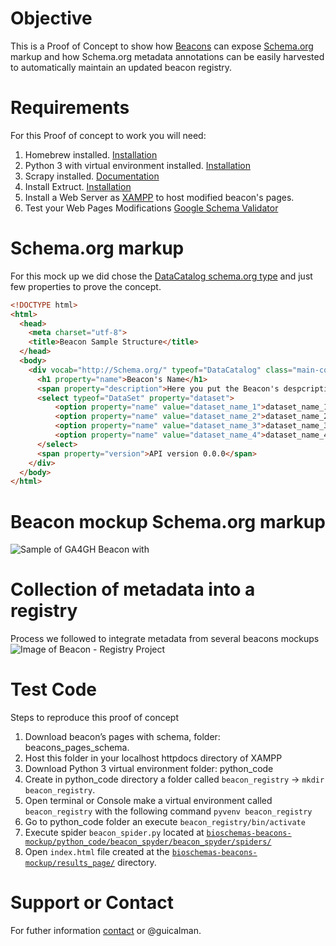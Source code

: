 # Objective
This is a Proof of Concept to show how [Beacons](https://genomicsandhealth.org/work-products-demonstration-projects/beacon-project-0) can expose [Schema.org](http://schema.org) markup and how Schema.org metadata annotations can be easily harvested to automatically maintain an updated beacon registry.

# Requirements
For this Proof of concept to work you will need:
1. Homebrew installed. [Installation](https://brew.sh/)
2. Python 3 with virtual environment installed. [Installation](https://www.digitalocean.com/community/tutorials/how-to-install-python-3-and-set-up-a-local-programming-environment-on-macos)
3. Scrapy installed. [Documentation](https://doc.scrapy.org/en/latest/intro/tutorial.html)
4. Install Extruct. [Installation](https://github.com/scrapinghub/extruct)
5. Install a Web Server as [XAMPP](https://www.apachefriends.org/index.html) to host modified beacon's pages.
6. Test your Web Pages Modifications [Google Schema Validator](https://search.google.com/structured-data/testing-tool)

# Schema.org markup
For this mock up we did chose the [DataCatalog schema.org type](http://schema.org/DataCatalog) and just few properties to prove the concept.
```html
<!DOCTYPE html>
<html>
  <head>
    <meta charset="utf-8">
    <title>Beacon Sample Structure</title>
  </head>
  <body>
    <div vocab="http://Schema.org/" typeof="DataCatalog" class="main-container">
      <h1 property="name">Beacon's Name</h1>
      <span property="description">Here you put the Beacon's despcription</span>
      <select typeof="DataSet" property="dataset">
          <option property="name" value="dataset_name_1">dataset_name_1</option>
          <option property="name" value="dataset_name_2">dataset_name_2</option>
          <option property="name" value="dataset_name_3">dataset_name_3</option>
          <option property="name" value="dataset_name_4">dataset_name_4</option>
      </select>
      <span property="version">API version 0.0.0</span>
    </div>
  </body>
</html>
```
# Beacon mockup Schema.org markup
![Sample of GA4GH Beacon with ](http://gdurl.com/SI21)

# Collection of metadata into a registry
Process we followed to integrate metadata from several beacons mockups
![Image of Beacon - Registry Project](http://gdurl.com/MJFd)

# Test Code
Steps to reproduce this proof of concept
1. Download beacon’s pages with schema, folder: beacons_pages_schema.
2. Host this folder in your localhost httpdocs directory of XAMPP
3. Download Python 3 virtual environment folder: python_code 
4. Create in python_code directory a folder called `beacon_registry` -> `mkdir beacon_registry`.
5. Open terminal or Console make a virtual environment called `beacon_registry` with the following command `pyvenv beacon_registry`
6. Go to python_code folder an execute `beacon_registry/bin/activate`
7. Execute spider `beacon_spider.py` located at [`bioschemas-beacons-mockup/python_code/beacon_spyder/beacon_spyder/spiders/`](https://github.com/BioSchemas/bioschemas-beacons-mockup/tree/master/python_code/beacon_spyder/beacon_spyder/spiders)
8. Open `index.html` file created at the [`bioschemas-beacons-mockup/results_page/`](https://github.com/BioSchemas/bioschemas-beacons-mockup/tree/master/results_page) directory.

# Support or Contact
For futher information [contact](mailto:guillermo.calderon@elixir-europe.org) or @guicalman.
